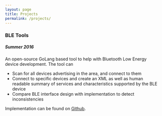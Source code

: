 ```yaml
---
layout: page
title: Projects
permalink: /projects/
---
```


### BLE Tools
##### Summer 2016
An open-source GoLang based tool to help with Bluetooth Low Energy device development. The tool can
  * Scan for all devices advertising in the area, and connect to them
  * Connect to specific devices and create an XML as well as human readable summary of services and characteristics supported by the BLE device
  * Compare BLE interface design with implementation to detect inconsistencies

Implementation can be found on [Github](https://github.com/gurpreetz/ble-tools). 
